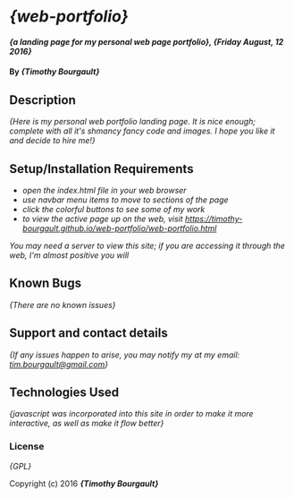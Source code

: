 # _{web-portfolio}_

#### _{a landing page for my personal web page portfolio}, {Friday August, 12 2016}_

#### By _**{Timothy Bourgault}**_

## Description

_{Here is my personal web portfolio landing page.  It is nice enough; complete with all it's shmancy fancy code and images.  I hope you like it and decide to hire me!}_

## Setup/Installation Requirements

* _open the index.html file in your web browser_
* _use navbar menu items to move to sections of the page_
* _click the colorful buttons to see some of my work_
* _to view the active page up on the web, visit https://timothy-bourgault.github.io/web-portfolio/web-portfolio.html_


_You may need a server to view this site; if you are accessing it through the web, I'm almost positive you will_

## Known Bugs

_{There are no known issues}_

## Support and contact details

_{If any issues happen to arise, you may notify my at my email:
  tim.bourgault@gmail.com}_

## Technologies Used

_{javascript was incorporated into this site in order to make it more interactive, as well as make it flow better}_

### License

*{GPL}*

Copyright (c) 2016 **_{Timothy Bourgault}_**
